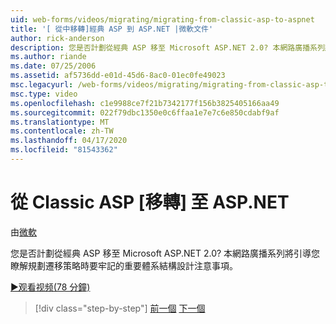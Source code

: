 ```yaml
---
uid: web-forms/videos/migrating/migrating-from-classic-asp-to-aspnet
title: '[ 從中移轉]經典 ASP 到 ASP.NET |微軟文件'
author: rick-anderson
description: 您是否計劃從經典 ASP 移至 Microsoft ASP.NET 2.0? 本網路廣播系列將引導您完成重要的建築設計考慮...
ms.author: riande
ms.date: 07/25/2006
ms.assetid: af5736dd-e01d-45d6-8ac0-01ec0fe49023
msc.legacyurl: /web-forms/videos/migrating/migrating-from-classic-asp-to-aspnet
msc.type: video
ms.openlocfilehash: c1e9988ce7f21b7342177f156b3825405166aa49
ms.sourcegitcommit: 022f79dbc1350e0c6ffaa1e7e7c6e850cdabf9af
ms.translationtype: MT
ms.contentlocale: zh-TW
ms.lasthandoff: 04/17/2020
ms.locfileid: "81543362"
---
```

# <a name="migrating-from-classic-asp-to-aspnet"></a>從 Classic ASP [移轉] 至 ASP.NET

由[微軟](https://github.com/microsoft)

您是否計劃從經典 ASP 移至 Microsoft ASP.NET 2.0? 本網路廣播系列將引導您瞭解規劃遷移策略時要牢記的重要體系結構設計注意事項。

[&#9654;观看视频(78 分鐘)](https://channel9.msdn.com/Blogs/ASP-NET-Site-Videos/migrating-from-classic-asp-to-aspnet)

> [!div class="step-by-step"]
> [前一個](intro-to-aspnet-20-user-interface-elements.md)
> [下一個](intro-to-aspnet-for-jsp-developers-welcome-to-aspnet-20.md)
